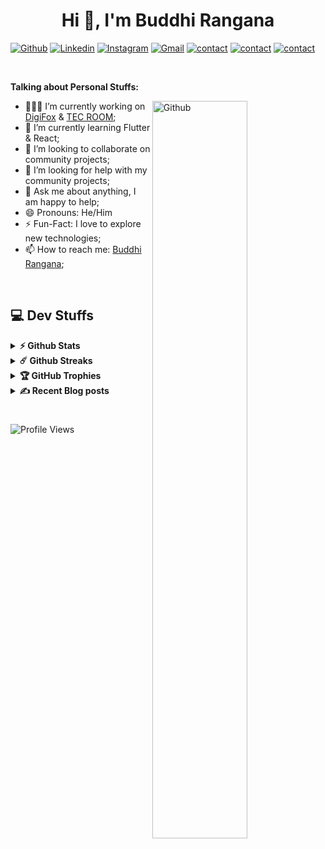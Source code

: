 <h1 align="center">Hi 👋, I'm Buddhi Rangana</h1>

[![Github](https://img.shields.io/badge/-Github-000?style=flat&logo=Github&logoColor=white)](https://github.com/buddhirangana)
[![Linkedin](https://img.shields.io/badge/-LinkedIn-blue?style=flat&logo=Linkedin&logoColor=white)](https://www.linkedin.com/in/buddhirangana/)
[![Instagram](https://img.shields.io/badge/-Instagram-c13584?style=flat&labelColor=c13584&logo=instagram&logoColor=white)](https://www.linkedin.com/in/buddhirangana/)
[![Gmail](https://img.shields.io/badge/-Gmail-c14438?style=flat&logo=Gmail&logoColor=white)](mailto:info.buddhirangana@gmail.com)
<a href="https://t.me/buddhirangana"> ![contact](https://img.shields.io/badge/Contact%20Me-On%20Telegram-blue)</a>
<a href="https://tecroom.lk">![contact](https://img.shields.io/badge/Visit%20Web-tecroom.lk-yellow)</a>
<a href="https://buddhirangana.github.io">![contact](https://img.shields.io/badge/Visit%20Web-buddhirangana.github.io-green)</a>

&nbsp;

<!-- Talking about you -->
**Talking about Personal Stuffs:**

<!-- Any image aligned to the right. Beware the width -->
<img width="55%" align="right" alt="Github" src="https://raw.githubusercontent.com/onimur/.github/master/.resources/git-header.svg" />

- 👨🏽‍💻 I’m currently working on <a href="https://digifox.lk/">DigiFox</a> & <a href="https://tecroom.lk/">TEC ROOM</a>;
- 🌱 I’m currently learning Flutter & React;
- 👯 I’m looking to collaborate on community projects;
- 🤔 I’m looking for help with my community projects;
- 💬 Ask me about anything, I am happy to help;
- 😄 Pronouns: He/Him
- ⚡️ Fun-Fact: I love to explore new technologies;
- 📫 How to reach me: <a href="https://twitter.com/buddhirangana">Buddhi Rangana</a>;

<br/>

## 💻 Dev Stuffs

<details>
  <summary><b>⚡ Github Stats</b></summary>

  <br />
   <img height="180em" src="https://github-readme-stats.vercel.app/api?username=buddhirangana&show_icons=true&hide_border=true&&count_private=true&include_all_commits=true&theme=algolia" />
   <img height="180em" src="https://github-readme-stats.vercel.app/api/top-langs/?username=buddhirangana&exclude_repo=KNN-Image-Classification&show_icons=true&hide_border=true&layout=compact&langs_count=8&theme=algolia"/>
</details>

<details>
  <summary><b>☄️ Github Streaks</b></summary>

  <br />
  <img height="180em" src="https://github-readme-streak-stats.herokuapp.com/?user=buddhirangana&hide_border=true&theme=algolia" />
</details>

<details>
  <summary><b>🏆 GitHub Trophies</b></summary>

  <br />
  <img src="https://github-profile-trophy.vercel.app/?username=buddhirangana&theme=algolia">
</details>

<details>
  <summary><b>✍ Recent Blog posts</b></summary>

  <br />
  <!-- BLOG-POST-LIST:START -->
- [Benchmark අතික්‍රමණය කරන බලවත් AI එකක් OpenAI සමාගමෙන්](https://tecroom.lk/openai-preps-o3-reasoning-model/)
- [Google Docs වෙත Gemini AI එක් කිරීමට Google සමාගම කටයුතු කරයි](https://tecroom.lk/google-docs-help-me-create-gemini-ai/)
- [WhatsApp වලට අලුතින් එක්වන Read All Messages විශේෂාංගය](https://tecroom.lk/whatsapp-brings-read-all-messages-feature/)
- [XM ද්විත්ව තැන්පතු ප්‍රවර්ධනය – තැන්පතු මත දෙගුණයක අගයක් ලබාගන්න](https://tecroom.lk/xm-double-deposit-promotion/)
- [Starlink ආයතනයට ශ්‍රී ලංකාව තුළ කටයුතු කිරීමට අවසර](https://tecroom.lk/starlink-gets-license-to-operate-in-sri-lanka/)
<!-- BLOG-POST-LIST:END -->
</details>

#
![Profile Views](https://komarev.com/ghpvc/?username=buddhirangana&color=green)
